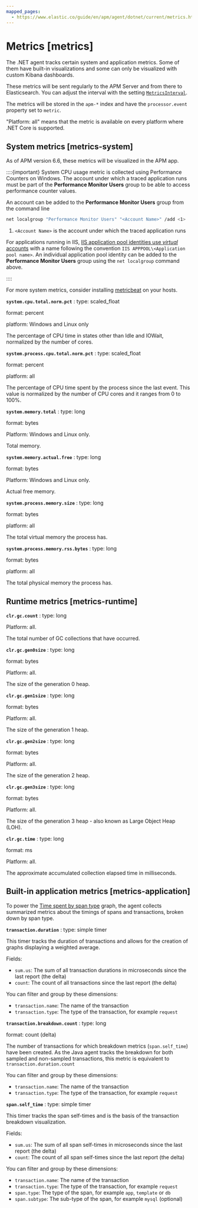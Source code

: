 ```yaml
---
mapped_pages:
  - https://www.elastic.co/guide/en/apm/agent/dotnet/current/metrics.html
---
```


# Metrics [metrics]

The .NET agent tracks certain system and application metrics. Some of them have built-in visualizations and some can only be visualized with custom Kibana dashboards.

These metrics will be sent regularly to the APM Server and from there to Elasticsearch. You can adjust the interval with the setting [`MetricsInterval`](/reference/config-reporter.md#config-metrics-interval).

The metrics will be stored in the `apm-*` index and have the `processor.event` property set to `metric`.

"Platform: all" means that the metric is available on every platform where .NET Core is supported.


## System metrics [metrics-system]

As of APM version 6.6, these metrics will be visualized in the APM app.

::::{important}
System CPU usage metric is collected using Performance Counters on Windows. The account under which a traced application runs must be part of the **Performance Monitor Users** group to be able to access performance counter values.

An account can be added to the **Performance Monitor Users** group from the command line

```sh
net localgroup "Performance Monitor Users" "<Account Name>" /add <1>
```

1. `<Account Name>` is the account under which the traced application runs


For applications running in IIS, [IIS application pool identities use *virtual* accounts](https://docs.microsoft.com/en-us/iis/manage/configuring-security/application-pool-identities) with a name following the convention `IIS APPPOOL\<Application pool name>`. An individual application pool identity can be added to the **Performance Monitor Users** group using the `net localgroup` command above.

::::


For more system metrics, consider installing [metricbeat](beats://reference/metricbeat/metricbeat.md) on your hosts.

**`system.cpu.total.norm.pct`**
:   type: scaled_float

format: percent

platform: Windows and Linux only

The percentage of CPU time in states other than Idle and IOWait, normalized by the number of cores.


**`system.process.cpu.total.norm.pct`**
:   type: scaled_float

format: percent

platform: all

The percentage of CPU time spent by the process since the last event. This value is normalized by the number of CPU cores and it ranges from 0 to 100%.


**`system.memory.total`**
:   type: long

format: bytes

Platform: Windows and Linux only.

Total memory.


**`system.memory.actual.free`**
:   type: long

format: bytes

Platform: Windows and Linux only.

Actual free memory.


**`system.process.memory.size`**
:   type: long

format: bytes

platform: all

The total virtual memory the process has.


**`system.process.memory.rss.bytes`**
:   type: long

format: bytes

platform: all

The total physical memory the process has.



## Runtime metrics [metrics-runtime]

**`clr.gc.count`**
:   type: long

Platform: all.

The total number of GC collections that have occurred.


**`clr.gc.gen0size`**
:   type: long

format: bytes

Platform: all.

The size of the generation 0 heap.


**`clr.gc.gen1size`**
:   type: long

format: bytes

Platform: all.

The size of the generation 1 heap.


**`clr.gc.gen2size`**
:   type: long

format: bytes

Platform: all.

The size of the generation 2 heap.


**`clr.gc.gen3size`**
:   type: long

format: bytes

Platform: all.

The size of the generation 3 heap - also known as Large Object Heap (LOH).


**`clr.gc.time`**
:   type: long

format: ms

Platform: all.

The approximate accumulated collection elapsed time in milliseconds.



## Built-in application metrics [metrics-application]

To power the [Time spent by span type](docs-content://solutions/observability/apps/transactions-2.md) graph, the agent collects summarized metrics about the timings of spans and transactions, broken down by span type.

**`transaction.duration`**
:   type: simple timer

This timer tracks the duration of transactions and allows for the creation of graphs displaying a weighted average.

Fields:

* `sum.us`: The sum of all transaction durations in microseconds since the last report (the delta)
* `count`: The count of all transactions since the last report (the delta)

You can filter and group by these dimensions:

* `transaction.name`: The name of the transaction
* `transaction.type`: The type of the transaction, for example `request`


**`transaction.breakdown.count`**
:   type: long

format: count (delta)

The number of transactions for which breakdown metrics (`span.self_time`) have been created. As the Java agent tracks the breakdown for both sampled and non-sampled transactions, this metric is equivalent to `transaction.duration.count`

You can filter and group by these dimensions:

* `transaction.name`: The name of the transaction
* `transaction.type`: The type of the transaction, for example `request`


**`span.self_time`**
:   type: simple timer

This timer tracks the span self-times and is the basis of the transaction breakdown visualization.

Fields:

* `sum.us`: The sum of all span self-times in microseconds since the last report (the delta)
* `count`: The count of all span self-times since the last report (the delta)

You can filter and group by these dimensions:

* `transaction.name`: The name of the transaction
* `transaction.type`: The type of the transaction, for example `request`
* `span.type`: The type of the span, for example `app`, `template` or `db`
* `span.subtype`: The sub-type of the span, for example `mysql` (optional)
